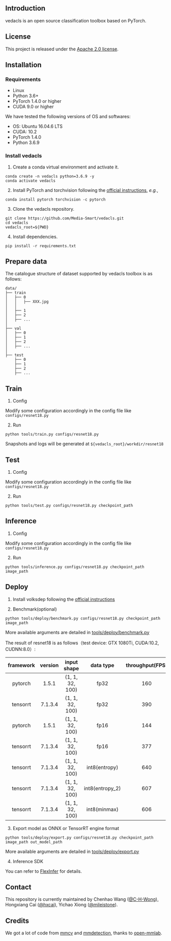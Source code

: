 ## Introduction

vedacls is an open source classification toolbox based on PyTorch.

## License

This project is released under the [Apache 2.0 license](LICENSE).

## Installation
### Requirements

- Linux
- Python 3.6+
- PyTorch 1.4.0 or higher
- CUDA 9.0 or higher

We have tested the following versions of OS and softwares:

- OS: Ubuntu 16.04.6 LTS
- CUDA: 10.2
- PyTorch 1.4.0
- Python 3.6.9

### Install vedacls

1. Create a conda virtual environment and activate it.

```shell
conda create -n vedacls python=3.6.9 -y
conda activate vedacls
```

2. Install PyTorch and torchvision following the [official instructions](https://pytorch.org/), *e.g.*,

```shell
conda install pytorch torchvision -c pytorch
```

3. Clone the vedacls repository.

```shell
git clone https://github.com/Media-Smart/vedacls.git
cd vedacls
vedacls_root=${PWD}
```

4. Install dependencies.

```shell
pip install -r requirements.txt
```

## Prepare data
The catalogue structure of dataset supported by vedacls toolbox is as follows:

```shell
data/
├── train
│   ├── 0
│   │   ├── XXX.jpg
│   │     
│   ├── 1
│   ├── 2
│   ├── ...
│
├── val
│   ├── 0
│   ├── 1
│   ├── 2
│   ├── ...
│ 
├── test
    ├── 0
    ├── 1
    ├── 2
    ├── ...
```

## Train

1. Config

Modify some configuration accordingly in the config file like `configs/resnet18.py`

2. Run

```shell
python tools/train.py configs/resnet18.py
```

Snapshots and logs will be generated at `${vedacls_root}/workdir/resnet18`

## Test

1. Config

Modify some configuration accordingly in the config file like `configs/resnet18.py`

2. Run

```shell
python tools/test.py configs/resnet18.py checkpoint_path
```

## Inference

1. Config

Modify some configuration accordingly in the config file like `configs/resnet18.py`

2. Run

```shell
python tools/inference.py configs/resnet18.py checkpoint_path image_path
```

## Deploy
1. Install volksdep following the [official instructions](https://github.com/Media-Smart/volksdep)

2. Benchmark(optional)
```shell
python tools/deploy/benchmark.py configs/resnet18.py checkpoint_path image_path
```
More available arguments are detailed in [tools/deploy/benchmark.py](https://github.com/Media-Smart/vedacls/blob/master/tools/deploy/benchmark.py)

The result of resnet18 is as follows（test device: GTX 1080Ti, CUDA:10.2, CUDNN:8.0）:

| framework  |  version   |     input shape      |         data type         |   throughput(FPS)    |   latency(ms)   |
|   :---:    |   :---:    |        :---:         |           :---:           |        :---:         |      :---:      |
|  pytorch   |   1.5.1    |   (1, 1, 32, 100)    |           fp32            |         160          |      6.16       |
|  tensorrt  |  7.1.3.4   |   (1, 1, 32, 100)    |           fp32            |         390          |      2.57       |
|  pytorch   |   1.5.1    |   (1, 1, 32, 100)    |           fp16            |         144          |      6.48       |
|  tensorrt  |  7.1.3.4   |   (1, 1, 32, 100)    |           fp16            |         377          |       2.6       |
|  tensorrt  |  7.1.3.4   |   (1, 1, 32, 100)    |       int8(entropy)       |         640          |      1.65       |
|  tensorrt  |  7.1.3.4   |   (1, 1, 32, 100)    |      int8(entropy_2)      |         607          |      1.75       |
|  tensorrt  |  7.1.3.4   |   (1, 1, 32, 100)    |       int8(minmax)        |         606          |      1.72       |


3. Export model as ONNX or TensorRT engine format
```shell
python tools/deploy/export.py configs/resnet18.py checkpoint_path image_path out_model_path
```
More available arguments are detailed in [tools/deploy/export.py](https://github.com/Media-Smart/vedacls/blob/master/tools/deploy/export.py)

4. Inference SDK

You can refer to [FlexInfer](https://github.com/Media-Smart/flexinfer/blob/master/examples/classifier.py) for details.

## Contact

This repository is currently maintained by Chenhao Wang ([@C-H-Wong](http://github.com/C-H-Wong)), Hongxiang Cai ([@hxcai](http://github.com/hxcai)), Yichao Xiong ([@mileistone](https://github.com/mileistone)).

## Credits
We got a lot of code from [mmcv](https://github.com/open-mmlab/mmcv) and [mmdetection](https://github.com/open-mmlab/mmdetection), thanks to [open-mmlab](https://github.com/open-mmlab).
